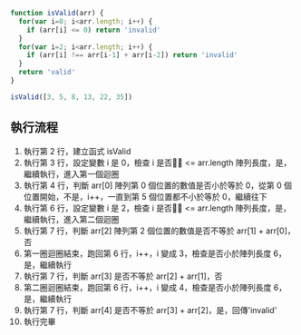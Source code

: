 ``` js
function isValid(arr) {
  for(var i=0; i<arr.length; i++) {
    if (arr[i] <= 0) return 'invalid'
  }
  for(var i=2; i<arr.length; i++) {
    if (arr[i] !== arr[i-1] + arr[i-2]) return 'invalid'
  }
  return 'valid'
}

isValid([3, 5, 8, 13, 22, 35])
```

## 執行流程
1. 執行第 2 行，建立函式 isValid
2. 執行第 3 行，設定變數 i 是 0，檢查 i 是否 <= arr.length 陣列長度，是，繼續執行，進入第一個迴圈
3. 執行第 4 行，判斷 arr[0] 陣列第 0 個位置的數值是否小於等於 0，從第 0 個位置開始，不是，i++，一直到第 5 個位置都不小於等於 0，繼續往下
4. 執行第 6 行，設定變數 i 是 2，檢查 i 是否 <= arr.length 陣列長度，是，繼續執行，進入第二個迴圈
5. 執行第 7 行，判斷 arr[2] 陣列第 2 個位置的數值是否不等於 arr[1]  + arr[0]，否
6. 第一圈迴圈結束，跑回第 6 行，i++，i 變成 3，檢查是否小於陣列長度 6，是，繼續執行
7. 執行第 7 行，判斷 arr[3] 是否不等於 arr[2] + arr[1]，否
8. 第二圈迴圈結束，跑回第 6 行，i++，i 變成 4，檢查是否小於陣列長度 6，是，繼續執行
9. 執行第 7 行，判斷 arr[4] 是否不等於 arr[3] + arr[2]，是，回傳'invalid'
10. 執行完畢